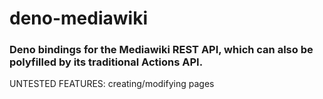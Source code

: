 # deno-mediawiki
### Deno bindings for the Mediawiki REST API, which can also be polyfilled by its traditional Actions API.

UNTESTED FEATURES: creating/modifying pages